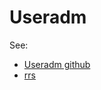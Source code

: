 # Useradm

See:

- [Useradm github](https://github.com/redbrick/useradm)
- [rrs](/procedures/useradm)
